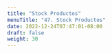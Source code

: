 ```yaml
---
title: "Stock Productos"
menuTitle: "47. Stock Productos"
date: 2022-12-24T07:47:01-08:00
draft: false
weight: 30
---
```

